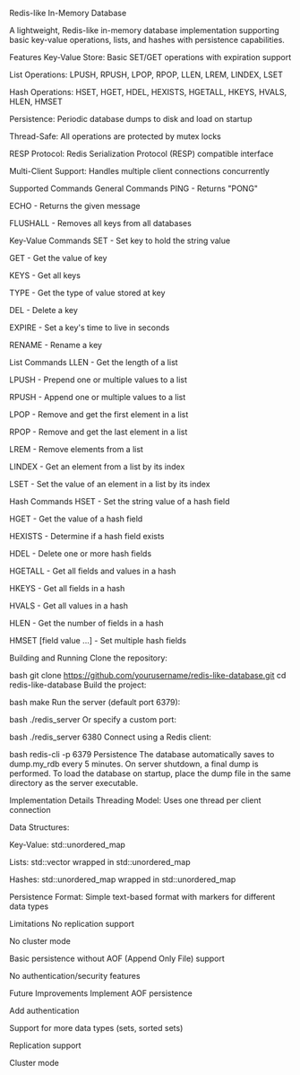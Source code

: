 Redis-like In-Memory Database

A lightweight, Redis-like in-memory database implementation supporting basic key-value operations, lists, and hashes with persistence capabilities.

Features
Key-Value Store: Basic SET/GET operations with expiration support

List Operations: LPUSH, RPUSH, LPOP, RPOP, LLEN, LREM, LINDEX, LSET

Hash Operations: HSET, HGET, HDEL, HEXISTS, HGETALL, HKEYS, HVALS, HLEN, HMSET

Persistence: Periodic database dumps to disk and load on startup

Thread-Safe: All operations are protected by mutex locks

RESP Protocol: Redis Serialization Protocol (RESP) compatible interface

Multi-Client Support: Handles multiple client connections concurrently

Supported Commands
General Commands
PING - Returns "PONG"

ECHO <message> - Returns the given message

FLUSHALL - Removes all keys from all databases

Key-Value Commands
SET <key> <value> - Set key to hold the string value

GET <key> - Get the value of key

KEYS - Get all keys

TYPE <key> - Get the type of value stored at key

DEL <key> - Delete a key

EXPIRE <key> <seconds> - Set a key's time to live in seconds

RENAME <oldkey> <newkey> - Rename a key

List Commands
LLEN <key> - Get the length of a list

LPUSH <key> <value> - Prepend one or multiple values to a list

RPUSH <key> <value> - Append one or multiple values to a list

LPOP <key> - Remove and get the first element in a list

RPOP <key> - Remove and get the last element in a list

LREM <key> <count> <value> - Remove elements from a list

LINDEX <key> <index> - Get an element from a list by its index

LSET <key> <index> <value> - Set the value of an element in a list by its index

Hash Commands
HSET <key> <field> <value> - Set the string value of a hash field

HGET <key> <field> - Get the value of a hash field

HEXISTS <key> <field> - Determine if a hash field exists

HDEL <key> <field> - Delete one or more hash fields

HGETALL <key> - Get all fields and values in a hash

HKEYS <key> - Get all fields in a hash

HVALS <key> - Get all values in a hash

HLEN <key> - Get the number of fields in a hash

HMSET <key> <field> <value> [field value ...] - Set multiple hash fields

Building and Running
Clone the repository:

bash
git clone https://github.com/yourusername/redis-like-database.git
cd redis-like-database
Build the project:

bash
make
Run the server (default port 6379):

bash
./redis_server
Or specify a custom port:

bash
./redis_server 6380
Connect using a Redis client:

bash
redis-cli -p 6379
Persistence
The database automatically saves to dump.my_rdb every 5 minutes. On server shutdown, a final dump is performed. To load the database on startup, place the dump file in the same directory as the server executable.

Implementation Details
Threading Model: Uses one thread per client connection

Data Structures:

Key-Value: std::unordered_map

Lists: std::vector wrapped in std::unordered_map

Hashes: std::unordered_map wrapped in std::unordered_map

Persistence Format: Simple text-based format with markers for different data types

Limitations
No replication support

No cluster mode

Basic persistence without AOF (Append Only File) support

No authentication/security features

Future Improvements
Implement AOF persistence

Add authentication

Support for more data types (sets, sorted sets)

Replication support

Cluster mode
